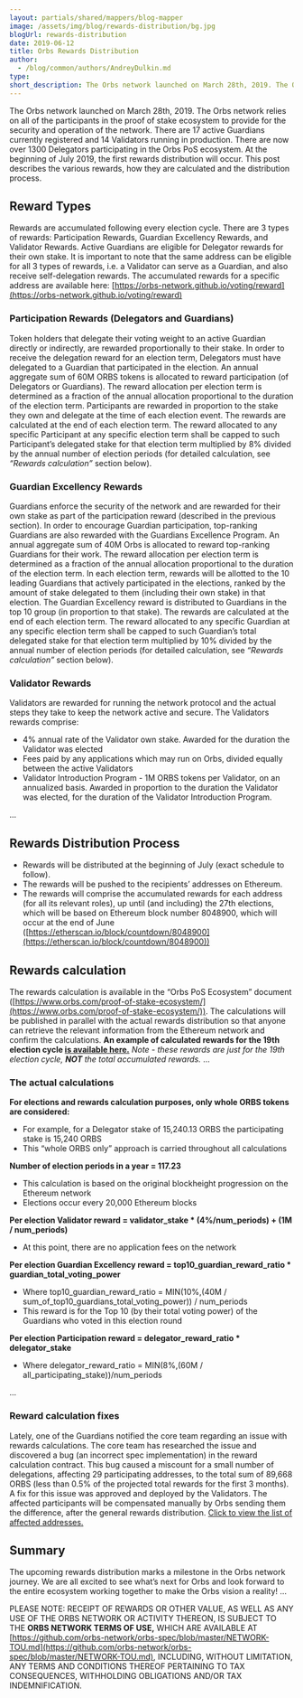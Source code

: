 ```yaml
---
layout: partials/shared/mappers/blog-mapper
image: /assets/img/blog/rewards-distribution/bg.jpg
blogUrl: rewards-distribution
date: 2019-06-12
title: Orbs Rewards Distribution
author:
  - /blog/common/authors/AndreyDulkin.md
type:
short_description: The Orbs network launched on March 28th, 2019. The Orbs network relies on all of the participants in the proof of stake ecosystem to provide for the security and operation of the network. There are 17 active Guardians currently registered and 14 Validators running in production. There are now over 1300 Delegators participating in the Orbs PoS ecosystem. At the beginning of July 2019, the first rewards distribution will occur. This post describes the various rewards, how they are calculated and the distribution process.
---
```


The Orbs network launched on March 28th, 2019. The Orbs network relies on all of the participants in the proof of stake ecosystem to provide for the security and operation of the network. There are 17 active Guardians currently registered and 14 Validators running in production. There are now over 1300 Delegators participating in the Orbs PoS ecosystem. At the beginning of July 2019, the first rewards distribution will occur. This post describes the various rewards, how they are calculated and the distribution process.

## Reward Types

Rewards are accumulated following every election cycle. There are 3 types of rewards: Participation Rewards, Guardian Excellency Rewards, and Validator Rewards. Active Guardians are eligible for Delegator rewards for their own stake. It is important to note that the same address can be eligible for all 3 types of rewards, i.e. a Validator can serve as a Guardian, and also receive self-delegation rewards. The accumulated rewards for a specific address are available here: [https://orbs-network.github.io/voting/reward](https://orbs-network.github.io/voting/reward)

### Participation Rewards (Delegators and Guardians)

Token holders that delegate their voting weight to an active Guardian directly or indirectly, are rewarded proportionally to their stake. In order to receive the delegation reward for an election term, Delegators must have delegated to a Guardian that participated in the election. An annual aggregate sum of 60M ORBS tokens is allocated to reward participation (of Delegators or Guardians). The reward allocation per election term is determined as a fraction of the annual allocation proportional to the duration of the election term. Participants are rewarded in proportion to the stake they own and delegate at the time of each election event. The rewards are calculated at the end of each election term. The reward allocated to any specific Participant at any specific election term shall be capped to such Participant’s delegated stake for that election term multiplied by 8% divided by the annual number of election periods (for detailed calculation, see _“Rewards calculation”_ section below).

### Guardian Excellency Rewards

Guardians enforce the security of the network and are rewarded for their own stake as part of the participation reward (described in the previous section). In order to encourage Guardian participation, top-ranking Guardians are also rewarded with the Guardians Excellence Program. An annual aggregate sum of 40M Orbs is allocated to reward top-ranking Guardians for their work. The reward allocation per election term is determined as a fraction of the annual allocation proportional to the duration of the election term. In each election term, rewards will be allotted to the 10 leading Guardians that actively participated in the elections, ranked by the amount of stake delegated to them (including their own stake) in that election. The Guardian Excellency reward is distributed to Guardians in the top 10 group (in proportion to that stake). The rewards are calculated at the end of each election term. The reward allocated to any specific Guardian at any specific election term shall be capped to such Guardian’s total delegated stake for that election term multiplied by 10% divided by the annual number of election periods (for detailed calculation, see _“Rewards calculation”_ section below).

### Validator Rewards

Validators are rewarded for running the network protocol and the actual steps they take to keep the network active and secure. The Validators rewards comprise:

- 4% annual rate of the Validator own stake. Awarded for the duration the Validator was elected
- Fees paid by any applications which may run on Orbs, divided equally between the active Validators
- Validator Introduction Program - 1M ORBS tokens per Validator, on an annualized basis. Awarded in proportion to the duration the Validator was elected, for the duration of the Validator Introduction Program.

...

## Rewards Distribution Process

- Rewards will be distributed at the beginning of July (exact schedule to follow).
- The rewards will be pushed to the recipients’ addresses on Ethereum.
- The rewards will comprise the accumulated rewards for each address (for all its relevant roles), up until (and including) the 27th elections, which will be based on Ethereum block number 8048900, which will occur at the end of June ([https://etherscan.io/block/countdown/8048900](https://etherscan.io/block/countdown/8048900))

## Rewards calculation

The rewards calculation is available in the “Orbs PoS Ecosystem” document ([https://www.orbs.com/proof-of-stake-ecosystem/](https://www.orbs.com/proof-of-stake-ecosystem/)). The calculations will be published in parallel with the actual rewards distribution so that anyone can retrieve the relevant information from the Ethereum network and confirm the calculations. **An example of calculated rewards for the 19th election cycle [is available here.](https://docs.google.com/spreadsheets/d/1xFcErCbMfltISEOQjVMw3kZACszGBcvLQnmO487RqQk/edit?usp=sharing)** _Note - these rewards are just for the 19th election cycle, **NOT** the total accumulated rewards._ ...

### The actual calculations

**For elections and rewards calculation purposes, only whole ORBS tokens are considered:**

- For example, for a Delegator stake of 15,240.13 ORBS the participating stake is 15,240 ORBS
- This “whole ORBS only” approach is carried throughout all calculations

**Number of election periods in a year = 117.23**

- This calculation is based on the original blockheight progression on the Ethereum network
- Elections occur every 20,000 Ethereum blocks

**Per election Validator reward = validator_stake \* (4%/num_periods) + (1M / num_periods)**

- At this point, there are no application fees on the network

**Per election Guardian Excellency reward = top10_guardian_reward_ratio \* guardian_total_voting_power**

- Where top10_guardian_reward_ratio = MIN(10%,(40M / sum_of_top10_guardians_total_voting_power)) / num_periods
- This reward is for the Top 10 (by their total voting power) of the Guardians who voted in this election round

**Per election Participation reward = delegator_reward_ratio \* delegator_stake**

- Where delegator_reward_ratio = MIN(8%,(60M / all_participating_stake))/num_periods

...

### Reward calculation fixes

Lately, one of the Guardians notified the core team regarding an issue with rewards calculations. The core team has researched the issue and discovered a bug (an incorrect spec implementation) in the reward calculation contract. This bug caused a miscount for a small number of delegations, affecting 29 participating addresses, to the total sum of 89,668 ORBS (less than 0.5% of the projected total rewards for the first 3 months). A fix for this issue was approved and deployed by the Validators. The affected participants will be compensated manually by Orbs sending them the difference, after the general rewards distribution. [Click to view the list of affected addresses.](https://docs.google.com/spreadsheets/d/164u7hawrcs-VqCICSJU8Z1PKgLgdJZ0F4DAJWwDBVf0/edit?usp=sharing)

## Summary

The upcoming rewards distribution marks a milestone in the Orbs network journey. We are all excited to see what’s next for Orbs and look forward to the entire ecosystem working together to make the Orbs vision a reality! ...

PLEASE NOTE: RECEIPT OF REWARDS OR OTHER VALUE, AS WELL AS ANY USE OF THE ORBS NETWORK OR ACTIVITY THEREON, IS SUBJECT TO THE **ORBS NETWORK TERMS OF USE,** WHICH ARE AVAILABLE AT [https://github.com/orbs-network/orbs-spec/blob/master/NETWORK-TOU.md](https://github.com/orbs-network/orbs-spec/blob/master/NETWORK-TOU.md), INCLUDING, WITHOUT LIMITATION, ANY TERMS AND CONDITIONS THEREOF PERTAINING TO TAX CONSEQUENCES, WITHHOLDING OBLIGATIONS AND/OR TAX INDEMNIFICATION.
